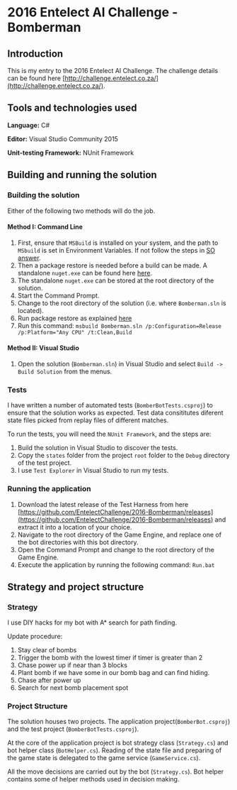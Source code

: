 # 2016 Entelect AI Challenge - Bomberman

## Introduction

This is my entry to the 2016 Entelect AI Challenge. The challenge details can be found here [http://challenge.entelect.co.za/](http://challenge.entelect.co.za/).

## Tools and technologies used

**Language:** C#

**Editor:** Visual Studio Community 2015

**Unit-testing Framework:** NUnit Framework 

## Building and running the solution

### Building the solution

Either of the following two methods will do the job.

#### Method I: Command Line

  1. First, ensure that `MSBuild` is installed on your system, and the path to `MSbuild` is set in Environment Variables. If not follow the steps in [SO answer](http://stackoverflow.com/a/12608705/852243).
  2. Then a package restore is needed before a build can be made. A standalone `nuget.exe` can be found here [here](http://docs.nuget.org/consume/Command-Line-Reference#Restore-command).
  3. The standalone `nuget.exe` can be stored at the root directory of the solution.
  4. Start the Command Prompt.
  5. Change to the root directory of the solution (i.e. where `Bomberman.sln` is located).
  6. Run package restore as explained [here](http://docs.nuget.org/consume/package-restore#command-line-package-restore)
  7. Run this command: `msbuild Bomberman.sln /p:Configuration=Release /p:Platform="Any CPU" /t:Clean,Build`

#### Method II: Visual Studio

   1. Open the solution (`Bomberman.sln`) in Visual Studio and select `Build -> Build Solution` from the menus.

### Tests

I have written a number of automated tests (`BomberBotTests.csproj`) to ensure that the solution works as expected. Test data consititutes diferent state files picked from replay files of different matches.

To run the tests, you will need the `NUnit Framework`, and the steps are:

  1. Build the solution in Visual Studio to discover the tests.
  2. Copy the `states` folder from the project `root` folder to the `Debug` directory of the test project.
  3. I use `Test Explorer` in Visual Studio to run my tests.
   
  
### Running the application

  1. Download the latest release of the Test Harness from here [https://github.com/EntelectChallenge/2016-Bomberman/releases](https://github.com/EntelectChallenge/2016-Bomberman/releases) and extract it into a location of your choice.
  2. Navigate to the root directory of the Game Engine, and replace one of the bot directories with this bot directory.
  2. Open the Command Prompt and change to the root directory of the Game Engine.
  3. Execute the application by running the following command: `Run.bat`

## Strategy and project structure 

### Strategy

I use DIY hacks for my bot with A* search for path finding.

Update procedure:

 1. Stay clear of bombs
 2. Trigger the bomb with the lowest timer if timer is greater than 2
 3. Chase power up if near than 3 blocks
 4. Plant bomb if we have some in our bomb bag and can find hiding.
 5. Chase after power up
 6. Search for next bomb placement spot
		   
### Project Structure

The solution houses two projects. The application project(`BomberBot.csproj`) and the test project (`BomberBotTests.csproj`).

At the core of the application project is bot strategy class (`Strategy.cs`) and bot helper class (`BotHelper.cs`). Reading of the state file and preparing of the game state is delegated to the game service (`GameService.cs`).

All the move decisions are carried out by the bot (`Strategy.cs`). Bot helper contains some of helper methods used in decision making.